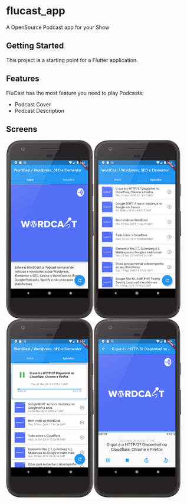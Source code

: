 # flucast_app

A OpenSource Podcast app for your Show

## Getting Started

This project is a starting point for a Flutter application.

## Features

FluCast has the most feature you need to play Podcasts:

- Podcast Cover
- Podcast Description

## Screens

<img align="left" width="47%" src="docs/home.png">
<img align="left" width="47%" src="docs/episodes.png">
 
<img align="left" width="47%" src="docs/playing.png">
<img align="left" width="47%" src="docs/details.png">